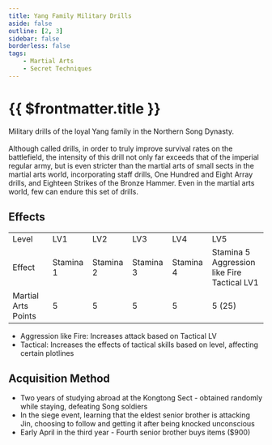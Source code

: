 ```yaml
---
title: Yang Family Military Drills
aside: false
outline: [2, 3]
sidebar: false
borderless: false
tags:
    - Martial Arts
    - Secret Techniques
---
```


# {{ $frontmatter.title }}

<BookItemIcon :size="`medium`" :needLink="false" :no="7004"></BookItemIcon>

Military drills of the loyal Yang family in the Northern Song Dynasty.
<br><br>
Although called drills, in order to truly improve survival rates on the battlefield, the intensity of this drill not only far exceeds that of the imperial regular army, but is even stricter than the martial arts of small sects in the martial arts world, incorporating staff drills, One Hundred and Eight Array drills, and Eighteen Strikes of the Bronze Hammer. Even in the martial arts world, few can endure this set of drills.
<br clear="all" />

## Effects

<table>
    <tr>
        <td>Level</td>
        <td>LV1</td>
        <td>LV2</td>
        <td>LV3</td>
        <td>LV4</td>
        <td>LV5</td>
    </tr>
    <tr>
        <td>Effect</td>
        <td>Stamina 1</td>
        <td>Stamina 2</td>
        <td>Stamina 3</td>
        <td>Stamina 4</td>
        <td>Stamina 5<br>Aggression like Fire<br>Tactical LV1</td>
    </tr>
    <tr>
        <td>Martial Arts Points</td>
        <td>5</td>
        <td>5</td>
        <td>5</td>
        <td>5</td>
        <td>5 (25)</td>
    </tr>
</table>

-   Aggression like Fire: Increases attack based on Tactical LV
-   Tactical: Increases the effects of tactical skills based on level, affecting certain plotlines

## Acquisition Method

-   Two years of studying abroad at the Kongtong Sect - obtained randomly while staying, defeating Song soldiers
-   In the siege event, learning that the eldest senior brother is attacking Jin, choosing to follow and getting it after being knocked unconscious
-   Early April in the third year - Fourth senior brother buys items ($900)